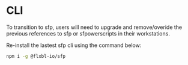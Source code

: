# CLI

To transition to sfp, users will need to upgrade and remove/overide the previous references to sfp or sfpowerscripts in their workstations.

Re-install the lastest sfp cli using the command below:

```bash
npm i -g @flxbl-io/sfp
```

